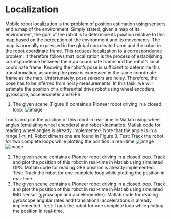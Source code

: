 # Localization

Mobile robot localization is the problem of position estimation using sensors and a map of the environment. Simply stated, given a map of its environment, the goal of the robot is to determine its position relative to this map based on the perception of the environment and its movements. The map is normally expressed in the global coordinate frame and the robot in the robot coordinate frame. This reduces localization to a correspondence problem.
It therefore follows that localization is the process of establishing correspondence between the map coordinate frame and the robot’s local coordinate frame. Knowing the robot’s pose is sufficient to determine this transformation, assuming the pose is expressed in the same coordinate frame as the map. Unfortunately, pose sensors are noisy. Therefore, the pose has to be inferred from noisy measurements.
In this task, we will estimate the position of a differential drive robot using wheel encoders, gyroscope, accelerometer and GPS.
1. The given scene (Figure 1) contains a Pioneer robot driving in a closed loop. 
![image](https://user-images.githubusercontent.com/43060427/130220936-6a9a206a-5ce2-4794-986d-72f7228d743e.png)

Track and
plot the position of this robot in real-time in Matlab using wheel angles (emulating wheel
encoders) and robot kinematics. Matlab code for reading wheel angles is already
implemented. Note that the angle is in a range [-π, π]. Robot dimensions are found in
Figure 3.
Test: Track the robot for two complete loops while plotting the position in real-time
![image](https://user-images.githubusercontent.com/43060427/130221054-240ce127-d30b-438f-be88-fc39be2944c5.png)
![image](https://user-images.githubusercontent.com/43060427/130221070-e25136f7-4d30-4c11-b9fb-4fd681254a44.png)

2. The given scene contains a Pioneer robot driving in a closed loop. Track and plot the position of this robot in real-time in Matlab using simulated GPS. Matlab code for reading GPS position is already implemented.
Test: Track the robot for one complete loop while plotting the position in real-time.
4. The given scene contains a Pioneer robot driving in a closed loop. Track and plot the position of this robot in real-time in Matlab using simulated IMU sensor (gyroscope and accelerometer). Matlab code for reading gyroscope angular rates and translational accelerations is already implemented.
Test: Track the robot for one complete loop while plotting the position in real-time.
